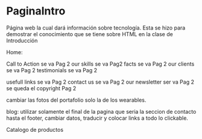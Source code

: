 # PaginaIntro
Página web la cual dará información sobre tecnología. Esta se hizo para demostrar el conocimiento que se tiene sobre HTML en la clase de Introducción


Home:

Call to Action se va Pag 2
our skills se va Pag2
facts se va Pag 2
our clients se va Pag 2
testimonials se va Pag 2

usefull links se va Pag 2
contact us se va Pag 2 
our newsletter ser va Pag 2
se queda el copyright Pag 2


cambiar las fotos del portafolio solo la de los wearables.

 blog:
 utilizar solamente el final de la pagina que seria la seccion de contacto hasta el footer, cambiar datos, traducir y colocar links a todo lo clickable. 



 Catalogo de productos 


